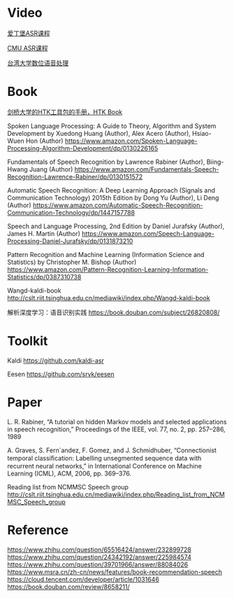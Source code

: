 # Video
[爱丁堡ASR课程](http://www.inf.ed.ac.uk/teaching/courses/asr/index-2019.html)

[CMU ASR课程](http://www.speech.cs.cmu.edu/15-492/)

[台湾大学数位语音处理](http://ocw.aca.ntu.edu.tw/ntu-ocw/ocw/cou/104S204)

# Book
[剑桥大学的HTK工具包的手册，HTK Book](http://htk.eng.cam.ac.uk/docs/docs.shtml)

Spoken Language Processing: A Guide to Theory, Algorithm and System Development
by Xuedong Huang  (Author), Alex Acero (Author), Hsiao-Wuen Hon (Author)
https://www.amazon.com/Spoken-Language-Processing-Algorithm-Development/dp/0130226165

Fundamentals of Speech Recognition
by Lawrence Rabiner (Author), Biing-Hwang Juang (Author)
https://www.amazon.com/Fundamentals-Speech-Recognition-Lawrence-Rabiner/dp/0130151572

Automatic Speech Recognition: A Deep Learning Approach (Signals and Communication Technology) 2015th Edition
by Dong Yu  (Author), Li Deng  (Author)
https://www.amazon.com/Automatic-Speech-Recognition-Communication-Technology/dp/1447157788

Speech and Language Processing, 2nd Edition
by Daniel Jurafsky (Author), James H. Martin  (Author)
https://www.amazon.com/Speech-Language-Processing-Daniel-Jurafsky/dp/0131873210


Pattern Recognition and Machine Learning (Information Science and Statistics) 
by Christopher M. Bishop  (Author)
https://www.amazon.com/Pattern-Recognition-Learning-Information-Statistics/dp/0387310738

Wangd-kaldi-book
http://cslt.riit.tsinghua.edu.cn/mediawiki/index.php/Wangd-kaldi-book

解析深度学习：语音识别实践
https://book.douban.com/subject/26820808/

# Toolkit
Kaldi https://github.com/kaldi-asr

Eesen https://github.com/srvk/eesen

# Paper
L. R. Rabiner, “A tutorial on hidden Markov models and selected applications in speech recognition,” Proceedings of the IEEE, vol. 77, no. 2, pp. 257–286, 1989

A. Graves, S. Fern´andez, F. Gomez, and J. Schmidhuber, “Connectionist temporal classiﬁcation: Labelling unsegmented sequence data with recurrent neural networks,” in International Conference on Machine Learning (ICML), ACM, 2006, pp. 369–376.

Reading list from NCMMSC Speech group
http://cslt.riit.tsinghua.edu.cn/mediawiki/index.php/Reading_list_from_NCMMSC_Speech_group


# Reference
https://www.zhihu.com/question/65516424/answer/232899728
https://www.zhihu.com/question/24342192/answer/225984574
https://www.zhihu.com/question/39701966/answer/88084026
https://www.msra.cn/zh-cn/news/features/book-recommendation-speech
https://cloud.tencent.com/developer/article/1031646
https://book.douban.com/review/8658211/

